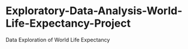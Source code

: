 # Exploratory-Data-Analysis-World-Life-Expectancy-Project
Data Exploration of World Life Expectancy
